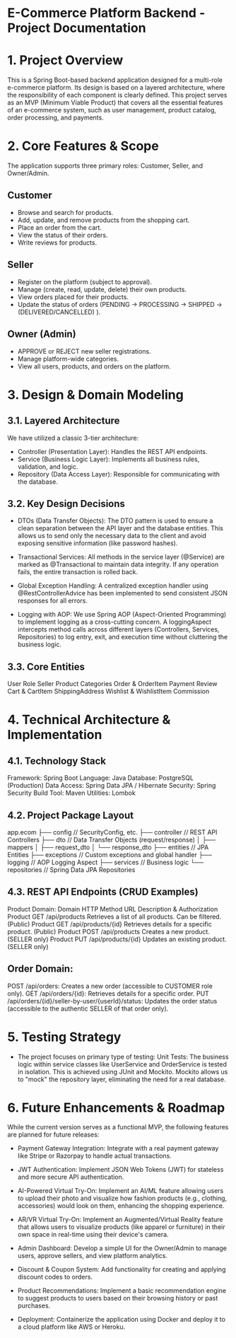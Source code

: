# E-Commerce Platform Backend - Project Documentation

# 1. Project Overview

This is a Spring Boot-based backend application designed for a multi-role e-commerce platform. Its design is based on a layered architecture, where the responsibility of each component is clearly defined. This project serves as an MVP (Minimum Viable Product) that covers all the essential features of an e-commerce system, such as user management, product catalog, order processing, and payments.

# 2. Core Features & Scope

The application supports three primary roles: Customer, Seller, and Owner/Admin.

## Customer

* Browse and search for products.
* Add, update, and remove products from the shopping cart.
* Place an order from the cart.
* View the status of their orders.
* Write reviews for products.

## Seller

* Register on the platform (subject to approval).
* Manage (create, read, update, delete) their own products.
* View orders placed for their products.
* Update the status of orders (PENDING -> PROCESSING -> SHIPPED ->(DELIVERED/CANCELLED) ).

## Owner (Admin)

* APPROVE or REJECT new seller registrations.
* Manage platform-wide categories.
* View all users, products, and orders on the platform.

# 3. Design & Domain Modeling

## 3.1. Layered Architecture

We have utilized a classic 3-tier architecture:

* Controller (Presentation Layer): Handles the REST API endpoints.
* Service (Business Logic Layer): Implements all business rules, validation, and logic.
* Repository (Data Access Layer): Responsible for communicating with the database.

## 3.2. Key Design Decisions

* DTOs (Data Transfer Objects): The DTO pattern is used to ensure a clean separation between the API layer and the database entities. This allows us to send only the necessary data to the client and avoid exposing sensitive information (like password hashes).

* Transactional Services: All methods in the service layer (@Service) are marked as @Transactional to maintain data integrity. If any operation fails, the entire transaction is rolled back.

* Global Exception Handling: A centralized exception handler using @RestControllerAdvice has been implemented to send consistent JSON responses for all errors.

* Logging with AOP: We use Spring AOP (Aspect-Oriented Programming) to implement logging as a cross-cutting concern. A loggingAspect  intercepts method calls across different layers (Controllers, Services, Repositories) to log entry, exit, and execution time without cluttering the business logic.

## 3.3. Core Entities

User
Role
Seller
Product
Categories
Order & OrderItem
Payment
Review
Cart & CartItem
ShippingAddress
Wishlist & WishlistItem
Commission

# 4. Technical Architecture & Implementation

## 4.1. Technology Stack

Framework: Spring Boot
Language: Java
Database: PostgreSQL (Production)
Data Access: Spring Data JPA / Hibernate
Security: Spring Security
Build Tool: Maven
Utilities: Lombok

## 4.2. Project Package Layout

app.ecom
├── config          // SecurityConfig, etc.
├── controller      // REST API Controllers
├── dto             // Data Transfer Objects (request/response)
│   ├── mappers
│   ├── request_dto
│   └── response_dto
├── entities        // JPA Entities
├── exceptions      // Custom exceptions and global handler
├── logging         // AOP Logging Aspect
├── services        // Business logic
└── repositories    // Spring Data JPA Repositories

## 4.3. REST API Endpoints (CRUD Examples)

Product Domain:
Domain
HTTP Method
URL
Description & Authorization
Product
GET
/api/products
Retrieves a list of all products. Can be filtered. (Public)
Product
GET
/api/products/{id}
Retrieves details for a specific product. (Public)
Product
POST
/api/products
Creates a new product. (SELLER only)
Product
PUT
/api/products/{id}
Updates an existing product. (SELLER only)


## Order Domain:

POST /api/orders: Creates a new order (accessible to CUSTOMER role only).
GET /api/orders/{id}: Retrieves details for a specific order.
PUT /api/orders/{id}/seller-by-user/{userId}/status: Updates the order status (accessible to the authentic SELLER of that order only).

# 5. Testing Strategy

* The project focuses on primary type of testing:
Unit Tests: The business logic within service classes like UserService and OrderService is tested in isolation. This is achieved using JUnit and Mockito. Mockito allows us to "mock" the repository layer, eliminating the need for a real database.

# 6. Future Enhancements & Roadmap

While the current version serves as a functional MVP, the following features are planned for future releases:

* Payment Gateway Integration: Integrate with a real payment gateway like Stripe or Razorpay to handle actual transactions.

* JWT Authentication: Implement JSON Web Tokens (JWT) for stateless and more secure API authentication.

* AI-Powered Virtual Try-On: Implement an AI/ML feature allowing users to upload their photo and visualize how fashion products (e.g., clothing, accessories) would look on them, enhancing the shopping experience.

* AR/VR Virtual Try-On: Implement an Augmented/Virtual Reality feature that allows users to visualize products (like apparel or furniture) in their own space in real-time using their device's camera.

* Admin Dashboard: Develop a simple UI for the Owner/Admin to manage users, approve sellers, and view platform analytics.

* Discount & Coupon System: Add functionality for creating and applying discount codes to orders.

* Product Recommendations: Implement a basic recommendation engine to suggest products to users based on their browsing history or past purchases.

* Deployment: Containerize the application using Docker and deploy it to a cloud platform like AWS or Heroku.

